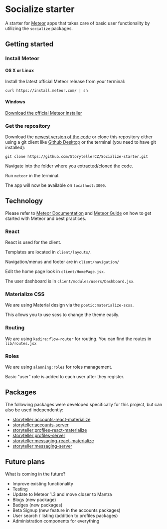 # Socialize starter

A starter for [Meteor](https://www.meteor.com/) apps that takes care of basic
user functionality by utilizing the `socialize` packages.

## Getting started

### Install Meteor

#### OS X or Linux

Install the latest official Meteor release from your terminal:

`curl https://install.meteor.com/ | sh`

#### Windows

[Download the official Meteor installer](https://install.meteor.com/windows)

### Get the repository

Download the [newest version of the code](https://github.com/StorytellerCZ/Socialize-starter/releases)
or clone this repository either using a git client like [Github Desktop](https://desktop.github.com/)
or the terminal (you need to have git installed):

`git clone https://github.com/StorytellerCZ/Socialize-starter.git`

Navigate into the folder where you extracted/cloned the code.

Run `meteor` in the terminal.

The app will now be available on `localhost:3000`.

## Technology

Please refer to [Meteor Documentation](http://docs.meteor.com/#/full/) and [Meteor Guide](http://guide.meteor.com/)
on how to get started with Meteor and best practices.

### React

React is used for the client.

Templates are located in `client/layouts/`.

Navigation/menus and footer are in `client/navigation/`

Edit the home page look in `client/HomePage.jsx`.

The user dashboard is in `client/modules/users/Dashboard.jsx`.

### Materialize CSS

We are using Material design via the `poetic:materialize-scss`.

This allows you to use scss to change the theme easily.

### Routing

We are using `kadira:flow-router` for routing.
You can find the routes in `lib/routes.jsx`

### Roles

We are using `alanning:roles` for roles management.

Basic "user" role is added to each user after they register.

## Packages

The following packages were developed specifically for this project,
but can also be used independently:

*   [storyteller:accounts-react-materialize](https://atmospherejs.com/storyteller/accounts-react-materialize)
*   [storyteller:accounts-server](https://atmospherejs.com/storyteller/accounts-server)
*   [storyteller:profiles-react-materialize](https://atmospherejs.com/storyteller/profiles-react-materialize)
*   [storyteller:profiles-server](https://atmospherejs.com/storyteller/profiles-server)
*   [storyteller:messaging-react-materialize](https://atmospherejs.com/storyteller/messaging-react-materialize)
*   [storyteller:messaging-server](https://atmospherejs.com/storyteller/messaging-server)

## Future plans

What is coming in the future?

*   Improve existing functionality
*   Testing
*   Update to Meteor 1.3 and move closer to Mantra
*   Blogs (new package)
*   Badges (new packages)
*   Beta Signup (new feature in the accounts packages)
*   User search / listing (addition to profiles packages)
*   Administration components for everything
